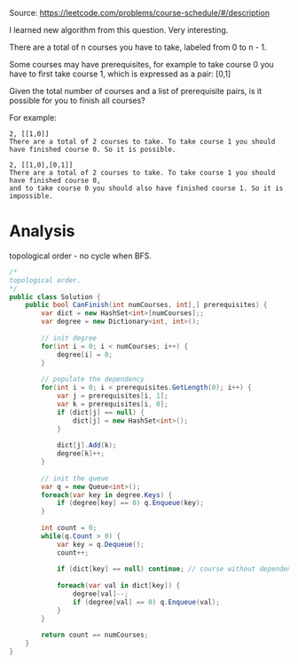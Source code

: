 Source: https://leetcode.com/problems/course-schedule/#/description

I learned new algorithm from this question. Very interesting.

There are a total of n courses you have to take, labeled from 0 to n - 1.

Some courses may have prerequisites, for example to take course 0 you have to first take course 1, which is expressed as a pair: [0,1]

Given the total number of courses and a list of prerequisite pairs, is it possible for you to finish all courses?

For example:
```
2, [[1,0]]
There are a total of 2 courses to take. To take course 1 you should have finished course 0. So it is possible.
```
```
2, [[1,0],[0,1]]
There are a total of 2 courses to take. To take course 1 you should have finished course 0, 
and to take course 0 you should also have finished course 1. So it is impossible.
```

# Analysis
topological order - no cycle when BFS.

```c#
/*
topological order.
*/
public class Solution {
    public bool CanFinish(int numCourses, int[,] prerequisites) {
        var dict = new HashSet<int>[numCourses];;
        var degree = new Dictionary<int, int>();
        
        // init degree
        for(int i = 0; i < numCourses; i++) {
            degree[i] = 0;
        }
        
        // populate the dependency
        for(int i = 0; i < prerequisites.GetLength(0); i++) {
            var j = prerequisites[i, 1];
            var k = prerequisites[i, 0];
            if (dict[j] == null) {
                dict[j] = new HashSet<int>();
            }
            
            dict[j].Add(k);
            degree[k]++;
        }
        
        // init the queue
        var q = new Queue<int>();
        foreach(var key in degree.Keys) {
            if (degree[key] == 0) q.Enqueue(key);
        }
        
        int count = 0;
        while(q.Count > 0) {
            var key = q.Dequeue();
            count++;
            
            if (dict[key] == null) continue; // course without dependency
            
            foreach(var val in dict[key]) {
                degree[val]--;               
                if (degree[val] == 0) q.Enqueue(val);
            }
        }
        
        return count == numCourses;
    }
}
```

